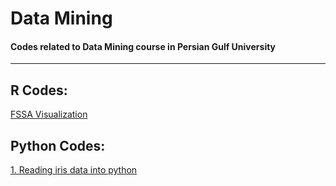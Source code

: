 # Data Mining
#### Codes related to Data Mining course in Persian Gulf University 
__________________________________________________________________

## R Codes:
[FSSA Visualization](https://jtrinka.github.io/visualization.html)


## Python Codes:
[1. Reading iris data into python](https://github.com/haghbinh/Data_Mining/blob/main/1_Data_Mining_and_Analysis/Iris_dataset_in_pythton.ipynb)
